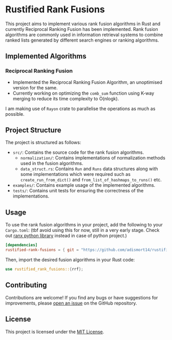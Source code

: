 # Rustified Rank Fusions

This project aims to implement various rank fusion algorithms in Rust and currently Reciprocal Ranking Fusion has been implemented. Rank fusion algorithms are commonly used in information retrieval systems to combine ranked lists generated by different search engines or ranking algorithms.

## Implemented Algorithms

### Reciprocal Ranking Fusion

- Implemented the Reciprocal Ranking Fusion Algorithm, an unoptimised version for the same.
- Currently working on optimizing the `comb_sum` function using K-way merging to reduce its time complexity to O(nlogk).

I am making use of `Rayon` crate to parallelise the operations as much as possible.

## Project Structure

The project is structured as follows:

- `src/`: Contains the source code for the rank fusion algorithms.
  - `normalization/`: Contains implementations of normalization methods used in the fusion algorithms.
  - `data_struct.rs`: Contains `Run` and `Runs` data structures along with some implementations which were required such as `create_run_from_dict()` and `from_list_of_hashmaps_to_runs()` etc.
- `examples/`: Contains example usage of the implemented algorithms.
- `tests/`: Contains unit tests for ensuring the correctness of the implementations.

## Usage

To use the rank fusion algorithms in your project, add the following to your `Cargo.toml`: (tbf avoid using this for now, still in a very early stage. Check out [ranx python library](https://github.com/AmenRa/ranx) instead in case of python project.)

```toml
[dependencies]
rustified-rank-fusions = { git = "https://github.com/adismort14/rustified-rank-fusions" }
```

Then, import the desired fusion algorithms in your Rust code:
```rust
use rustified_rank_fusions::{rrf};
```

## Contributing

Contributions are welcome! If you find any bugs or have suggestions for improvements, please [open an issue](https://github.com/adismort14/rustified-rank-fusions/issues) on the GitHub repository.

## License

This project is licensed under the [MIT License](LICENSE).



